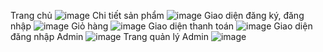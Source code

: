 Trang chủ
![image](https://user-images.githubusercontent.com/44593404/105666334-9a200200-5f0b-11eb-8572-adcac942b102.png)
Chi tiết sản phẩm
![image](https://user-images.githubusercontent.com/44593404/105666380-ae63ff00-5f0b-11eb-88e3-5776f99be7c2.png)
Giao diện đăng ký, đăng nhập
![image](https://user-images.githubusercontent.com/44593404/105666397-b623a380-5f0b-11eb-8d63-c664379eb505.png)
Giỏ hàng
![image](https://user-images.githubusercontent.com/44593404/105666420-c3d92900-5f0b-11eb-903f-31ce26e0ca5a.png)
Giao diện thanh toán
![image](https://user-images.githubusercontent.com/44593404/105666433-cc316400-5f0b-11eb-89ac-975c5ba1f8b1.png)
Giao diện đăng nhập Admin
![image](https://user-images.githubusercontent.com/44593404/105666453-d9e6e980-5f0b-11eb-825c-eb38b85084cc.png)
Trang quản lý Admin
![image](https://user-images.githubusercontent.com/44593404/105666497-f420c780-5f0b-11eb-87d7-e8e511ec04c7.png)






